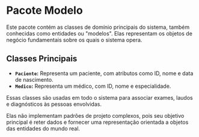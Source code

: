 # Pacote Modelo

Este pacote contém as classes de domínio principais do sistema, também conhecidas como entidades ou "modelos". Elas representam os objetos de negócio fundamentais sobre os quais o sistema opera.

## Classes Principais

- **`Paciente`:** Representa um paciente, com atributos como ID, nome e data de nascimento.
- **`Medico`:** Representa um médico, com ID, nome e especialidade.

Essas classes são usadas em todo o sistema para associar exames, laudos e diagnósticos às pessoas envolvidas.

Elas não implementam padrões de projeto complexos, pois seu objetivo principal é reter dados e fornecer uma representação orientada a objetos das entidades do mundo real.
